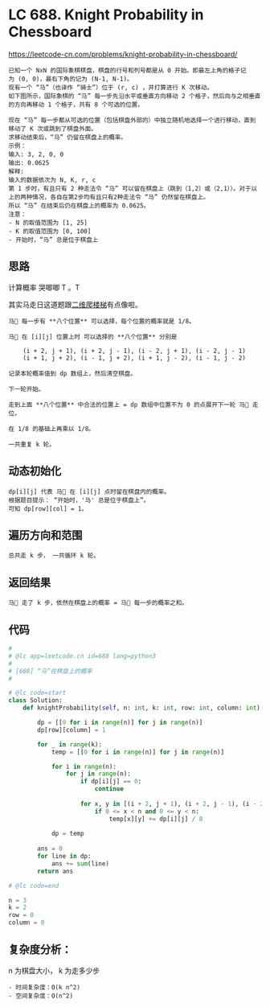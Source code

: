 LC 688. Knight Probability in Chessboard
====

https://leetcode-cn.com/problems/knight-probability-in-chessboard/

    已知一个 NxN 的国际象棋棋盘，棋盘的行号和列号都是从 0 开始。即最左上角的格子记为 (0, 0)，最右下角的记为 (N-1, N-1)。 
    现有一个 “马”（也译作 “骑士”）位于 (r, c) ，并打算进行 K 次移动。 
    如下图所示，国际象棋的 “马” 每一步先沿水平或垂直方向移动 2 个格子，然后向与之相垂直的方向再移动 1 个格子，共有 8 个可选的位置。

    现在 “马” 每一步都从可选的位置（包括棋盘外部的）中独立随机地选择一个进行移动，直到移动了 K 次或跳到了棋盘外面。
    求移动结束后，“马” 仍留在棋盘上的概率。
    示例：
    输入: 3, 2, 0, 0
    输出: 0.0625
    解释: 
    输入的数据依次为 N, K, r, c
    第 1 步时，有且只有 2 种走法令 “马” 可以留在棋盘上（跳到（1,2）或（2,1））。对于以上的两种情况，各自在第2步均有且只有2种走法令 “马” 仍然留在棋盘上。
    所以 “马” 在结束后仍在棋盘上的概率为 0.0625。
    注意：
    - N 的取值范围为 [1, 25]
    - K 的取值范围为 [0, 100]
    - 开始时，“马” 总是位于棋盘上

## 思路

计算概率 哭唧唧 T 。T

其实马走日这道题跟[二维爬楼梯](https://github.com/PearlCoastal/VSCode_GitOn/blob/master/DynamicProcessing/62.%E4%B8%8D%E5%90%8C%E8%B7%AF%E5%BE%84.md)有点像啦。

    马🐎 每一步有 **八个位置** 可以选择，每个位置的概率就是 1/8。

    马🐎 在 [i][j] 位置上时 可以选择的 **八个位置** 分别是 

        (i + 2, j + 1), (i + 2, j - 1), (i - 2, j + 1), (i - 2, j - 1)
        (i + 1, j + 2), (i - 1, j + 2), (i + 1, j - 2), (i - 1, j - 2)

    记录本轮概率值到 dp 数组上，然后清空棋盘。

    下一轮开始。
    
    走到上面 **八个位置** 中合法的位置上 = dp 数组中位置不为 0 的点展开下一轮 马🐎 走位。

    在 1/8 的基础上再乘以 1/8。
    
    一共重复 k 轮。

## 动态初始化

    dp[i][j] 代表 马🐎 在 [i][j] 点时留在棋盘内的概率。
    根据题目提示： “开始时，'马' 总是位于棋盘上”。
    可知 dp[row][col] = 1。

## 遍历方向和范围

    总共走 k 步， 一共循环 k 轮。

## 返回结果

    马🐎 走了 k 步，依然在棋盘上的概率 = 马🐎 每一步的概率之和。

## 代码

```python
#
# @lc app=leetcode.cn id=688 lang=python3
#
# [688] “马”在棋盘上的概率
#

# @lc code=start
class Solution:
    def knightProbability(self, n: int, k: int, row: int, column: int) -> float:

        dp = [[0 for i in range(n)] for j in range(n)]
        dp[row][column] = 1

        for _ in range(k):
            temp = [[0 for i in range(n)] for j in range(n)]

            for i in range(n):
                for j in range(n):
                    if dp[i][j] == 0:
                        continue
                    
                    for x, y in [(i + 2, j + 1), (i + 2, j - 1), (i - 2, j + 1), (i - 2, j - 1), (i + 1, j + 2), (i - 1, j + 2), (i + 1, j - 2), (i - 1, j - 2)]:
                        if 0 <= x < n and 0 <= y < n:
                            temp[x][y] += dp[i][j] / 8
                
            dp = temp
        
        ans = 0 
        for line in dp:
            ans += sum(line)
        return ans

# @lc code=end

n = 3
k = 2
row = 0
column = 0
```

## 复杂度分析：
n 为棋盘大小， k 为走多少步

    - 时间复杂度：O(k n^2)
    - 空间复杂度：O(n^2)
